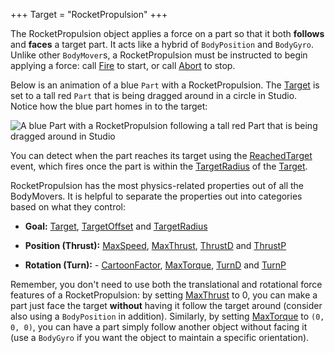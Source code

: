 +++
Target = "RocketPropulsion"
+++

The RocketPropulsion object applies a force on a part so that it both **follows** and **faces** a target part. It acts like a hybrid of `BodyPosition` and `BodyGyro`. Unlike other `BodyMover`s, a RocketPropulsion must be instructed to begin applying a force: call [Fire](https://developer.roblox.com/api-reference/function/RocketPropulsion/Fire) to start, or call [Abort](https://developer.roblox.com/api-reference/function/RocketPropulsion/Abort) to stop.Below is an animation of a blue `Part` with a RocketPropulsion. The [Target](https://developer.roblox.com/api-reference/property/RocketPropulsion/Target) is set to a tall red `Part` that is being dragged around in a circle in Studio. Notice how the blue part homes in to the target:![A blue Part with a RocketPropulsion following a tall red Part that is being dragged around in Studio][1]You can detect when the part reaches its target using the [ReachedTarget](https://developer.roblox.com/api-reference/event/RocketPropulsion/ReachedTarget) event, which fires once the part is within the [TargetRadius](https://developer.roblox.com/api-reference/property/RocketPropulsion/TargetRadius) of the [Target](https://developer.roblox.com/api-reference/property/RocketPropulsion/Target).RocketPropulsion has the most physics-related properties out of all the BodyMovers. It is helpful to separate the properties out into categories based on what they control: -  **Goal:** [Target](https://developer.roblox.com/api-reference/property/RocketPropulsion/Target), [TargetOffset](https://developer.roblox.com/api-reference/property/RocketPropulsion/TargetOffset) and [TargetRadius](https://developer.roblox.com/api-reference/property/RocketPropulsion/TargetRadius) -  **Position (Thrust):** [MaxSpeed](https://developer.roblox.com/api-reference/property/RocketPropulsion/MaxSpeed), [MaxThrust](https://developer.roblox.com/api-reference/property/RocketPropulsion/MaxThrust), [ThrustD](https://developer.roblox.com/api-reference/property/RocketPropulsion/ThrustD) and [ThrustP](https://developer.roblox.com/api-reference/property/RocketPropulsion/ThrustP) -  **Rotation (Turn):**  -  [CartoonFactor](https://developer.roblox.com/api-reference/property/RocketPropulsion/CartoonFactor), [MaxTorque](https://developer.roblox.com/api-reference/property/RocketPropulsion/MaxTorque), [TurnD](https://developer.roblox.com/api-reference/property/RocketPropulsion/TurnD) and [TurnP](https://developer.roblox.com/api-reference/property/RocketPropulsion/TurnP)Remember, you don't need to use both the translational and rotational force features of a RocketPropulsion: by setting [MaxThrust](https://developer.roblox.com/api-reference/property/RocketPropulsion/MaxThrust) to 0, you can make a part just face the target **without** having it follow the target around (consider also using a `BodyPosition` in addition). Similarly, by setting [MaxTorque](https://developer.roblox.com/api-reference/property/RocketPropulsion/MaxTorque) to `(0, 0, 0)`, you can have a part simply follow another object without facing it (use a `BodyGyro` if you want the object to maintain a specific orientation).[1]: https://developer.roblox.com/assets/5b426347b496a3810b47f2d4/RocketPropulsion.gif